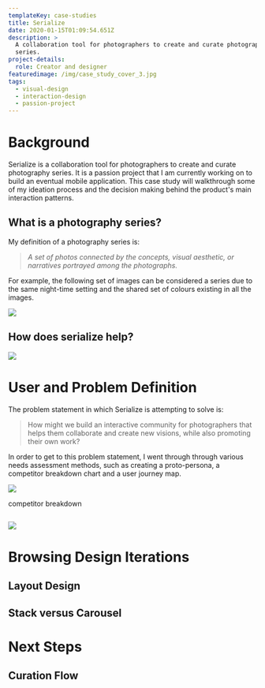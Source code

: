 ```yaml
---
templateKey: case-studies
title: Serialize
date: 2020-01-15T01:09:54.651Z
description: >
  A collaboration tool for photographers to create and curate photography
  series. 
project-details:
  role: Creator and designer
featuredimage: /img/case_study_cover_3.jpg
tags:
  - visual-design
  - interaction-design
  - passion-project
---
```

# Background

Serialize is a collaboration tool for photographers to create and curate photography series. It is a passion project that I am currently working on to build an eventual mobile application. This case study will walkthrough some of my ideation process and the decision making behind the product's main interaction patterns. 

## What is a photography series?

My definition of a photography series is: 

> _A set of photos connected by the concepts, visual aesthetic, or narratives portrayed among the photographs._

For example, the following set of images can be considered a series due to the same night-time setting and the shared set of colours existing in all the images. 

![](/img/series_example.png)

## How does serialize help?

![](/img/serialize_browse_1.gif)



# User and Problem Definition

The problem statement in which Serialize is attempting to solve is: 

> How might we build an interactive community for photographers that helps them collaborate and create new visions, while also promoting their own work?

In order to get to this problem statement, I went through through various needs assessment methods, such as creating a proto-persona, a competitor breakdown chart and a user journey map. 

![](/img/persone_photographer.png)

competitor breakdown

![]()

![](/img/user_mape_seriealize.png)

# Browsing Design Iterations

<insert flow here>

## Layout Design

## Stack versus Carousel

# 

# Next Steps

<insert curator steps>

## Curation Flow

##
